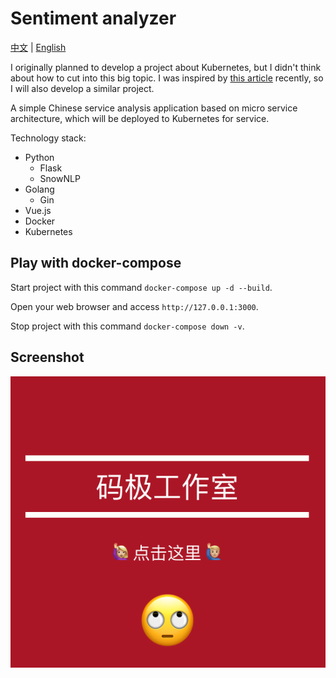 # Sentiment analyzer

[中文](README.zh_cn.md "中文") | [English](README.md "English")

I originally planned to develop a project about Kubernetes, 
but I didn't think about how to cut into this big topic. 
I was inspired by [this article](https://medium.com/free-code-camp/learn-kubernetes-in-under-3-hours-a-detailed-guide-to-orchestrating-containers-114ff420e882) 
recently, so I will also develop a similar project.

A simple Chinese service analysis application based on micro service architecture, 
which will be deployed to Kubernetes for service.

Technology stack:
- Python
    - Flask
    - SnowNLP
- Golang
    - Gin
- Vue.js
- Docker
- Kubernetes

## Play with docker-compose
Start project with this command `docker-compose up -d --build`.

Open your web browser and access `http://127.0.0.1:3000`.

Stop project with this command `docker-compose down -v`.

## Screenshot
![Screenshot](screenshot.png?raw=true "screenshot")